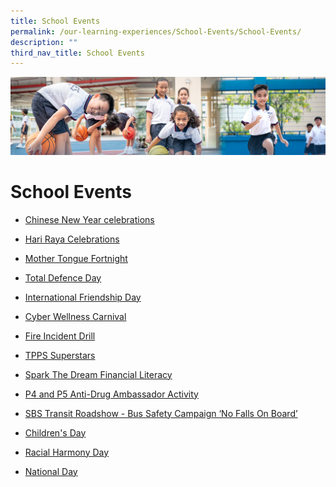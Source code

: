 ```yaml
---
title: School Events
permalink: /our-learning-experiences/School-Events/School-Events/
description: ""
third_nav_title: School Events
---
```

![](/images/Our%20Learning%20Experiences.jpg)

School Events
=============

*   [Chinese New Year celebrations](/our-learning-experiences/School-Events/Chinese-New-Year-celebrations/)
*   [Hari Raya Celebrations](/our-learning-experiences/School-Events/Hari-Raya-Celebration/)
*   [Mother Tongue Fortnight](/our-learning-experiences/School-Events/Mother-Tongue-Fortnight/)
*   [Total Defence Day](/our-learning-experiences/School-Events/Total-Defence-Day/)
    
*   [International Friendship Day](/our-learning-experiences/School-Events/International-Friendship-Day/)
*   [Cyber Wellness Carnival](/our-learning-experiences/School-Events/Cyber-Wellness-Carnival/)
    
*   [Fire Incident Drill](/our-learning-experiences/School-Events/Fire-Incident-Drill/)
    
*   [TPPS Superstars](/our-learning-experiences/School-Events/TPPS-Superstars/)
*   [Spark The Dream Financial Literacy](/our-learning-experiences/School-Events/Spark-The-Dream-Financial-Literacy/)
*   [P4 and P5 Anti-Drug Ambassador Activity](/our-learning-experiences/School-Events/P4-and-P5-Anti-Drug-Ambassador-Activity/)
*   [SBS Transit Roadshow - Bus Safety Campaign ‘No Falls On Board’](https://tampinespri-moe-edu-sg-admin.cwp.sg/our-learning-experiences/school-events/gsbs-transit-roadshow-bus-safety-campaign-no-falls-on-board)  
    
*   [Children's Day](https://tampinespri-moe-edu-sg-admin.cwp.sg/our-learning-experiences/school-events/children-s-day-2022)
*   [Racial Harmony Day](https://tampinespri-moe-edu-sg-admin.cwp.sg/our-learning-experiences/school-events/racial-harmony-day)
*   [National Day](https://tampinespri-moe-edu-sg-admin.cwp.sg/our-learning-experiences/school-events/national-day)